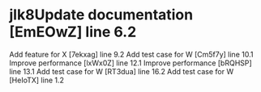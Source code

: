 # jlk8Update documentation [EmEOwZ] line 6.2
Add feature for X [7ekxag] line 9.2
Add test case for W [Cm5f7y] line 10.1
Improve performance [lxWx0Z] line 12.1
Improve performance [bRQHSP] line 13.1
Add test case for W [RT3dua] line 16.2
Add test case for W [HeIoTX] line 1.2
